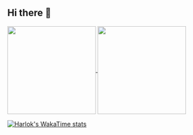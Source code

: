 ## Hi there 👋


<a href="https://github.com/ARR-user/github-readme-stats">
  <img height=200 align="center" src="https://github-readme-stats.vercel.app/api?username=ARR-user" />
</a>
<a href="https://github.com/ARR-user/convoychat">
  <img height=200 align="center" src="https://github-readme-stats.vercel.app/api/top-langs?username=ARR-user&layout=compact&langs_count=8&card_width=320" />
</a>
<!-- <a href="https://github.com/ARR-user/convoychat">
  <img height=200 align="center" src="https://github-readme-stats.vercel.app/api/wakatime?username=ARR-user&layout=compact&langs_count=8&card_width=320" />
</a> -->




[![Harlok's WakaTime stats](https://github-readme-stats.vercel.app/api/wakatime?username=ffflabs)](https://github.com/anuraghazra/github-readme-stats)


<!--[![Aswin's GitHub stats](https://github-readme-stats.vercel.app/api?username=ARR-user)](https://github.com/Arr-user/github-readme-stats)-->

<!--
**ARR-user/ARR-user** is a ✨ _special_ ✨ repository because its `README.md` (this file) appears on your GitHub profile.
##

Here are some ideas to get you started:

- 🔭 I’m currently working on ...
- 🌱 I’m currently learning ...
- 👯 I’m looking to collaborate on ...
- 🤔 I’m looking for help with ...
- 💬 Ask me about ...
- 📫 How to reach me: ...
- 😄 Pronouns: ...
- ⚡ Fun fact: ...
-->
